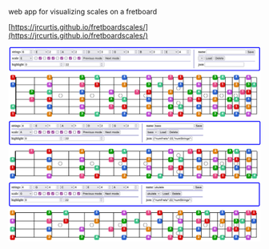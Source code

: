 web app for visualizing scales on a fretboard

[https://jrcurtis.github.io/fretboardscales/](https://jrcurtis.github.io/fretboardscales/)

![guitar](images/guitar.png)
![bass](images/bass.png)
![ukulele](images/ukulele.png)
